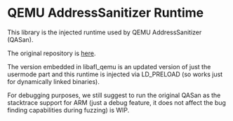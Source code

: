 # QEMU AddressSanitizer Runtime

This library is the injected runtime used by QEMU AddressSanitizer (QASan).

The original repository is [here](https://github.com/andreafioraldi/qasan).

The version embedded in libafl_qemu is an updated version of just the usermode part
and this runtime is injected via LD_PRELOAD (so works just for dynamically
linked binaries).

For debugging purposes, we still suggest to run the original QASan as the
stacktrace support for ARM (just a debug feature, it does not affect the bug
finding capabilities during fuzzing) is WIP.
